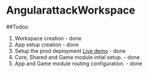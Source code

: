 # AngularattackWorkspace

##Todos:
1. Workspace creation - done
2. App setup creation - done
3. Setup the prod deployment [Live demo](https://mohanramphp.github.io/angularattack-workspace/) - done
4. Core, Shared and Game module intial setup. - done
5. App and Game module routing configuration. - done
